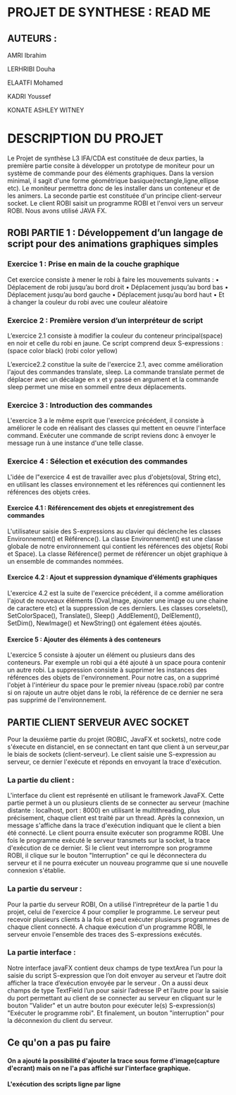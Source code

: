 # PROJET DE SYNTHESE : READ ME
## AUTEURS :

AMRI Ibrahim

LERHRIBI Douha

ELAATFI Mohamed

KADRI Youssef

KONATE ASHLEY WITNEY

# DESCRIPTION DU PROJET
Le Projet de synthèse L3 IFA/CDA  est constituée de deux parties, la première partie consite à développer un prototype de moniteur pour un système de commande pour des éléments graphiques. Dans la version minimal, il sagit d'une forme géométrique basique(rectangle,ligne,ellipse etc). Le moniteur permettra donc de les installer dans un conteneur et de les animers.
La seconde partie est constituée d'un principe client-serveur socket.
Le client ROBI saisit un programme ROBI et l'envoi vers un serveur ROBI. Nous avons utilisé JAVA FX.


## ROBI PARTIE 1 : Développement d’un langage de script pour des animations graphiques simples 

### Exercice 1 : Prise en main de la couche graphique
Cet exercice consiste à mener le robi à faire les mouvements suivants :
• Déplacement de robi jusqu’au bord droit
• Déplacement jusqu’au bord bas
• Déplacement jusqu’au bord gauche
• Déplacement jusqu’au bord haut
• Et à changer la couleur du robi avec une couleur aléatoire

### Exercice 2 : Première version d’un interpréteur de script


L’exercice 2.1 consiste à modifier la couleur du conteneur principal(space) en noir et celle du robi en jaune. Ce
script comprend deux S-expressions : (space color black) (robi color yellow)

L’exercice2.2 constitue la suite de l'exercice 2.1, avec comme amélioration l'ajout des commandes translate, sleep. La commande translate permet de déplacer avec un décalage en x et y passé en argument et la commande sleep permet une mise en sommeil entre deux déplacements.

### Exercice 3 : Introduction des commandes

L'exercice 3 a le même esprit que l'exercice précédent, il consiste à améliorer le code en réalisant des classes qui mettent en oeuvre l'interface command. Exécuter une commande de script reviens donc à envoyer le message run  à une instance d'une telle  classe.


### Exercice 4 : Sélection et exécution des commandes
L'idée de l"exercice 4 est de travailler avec plus d'objets(oval, String etc), en utilisant les classes environnement et les références qui contiennent les références des objets crées.
#### Exercice 4.1 : Référencement des objets et enregistrement des commandes

L'utilisateur saisie des S-expressions au clavier qui déclenche les classes Environnement() et Référence(). 
La classe Environnement() est une classe globale de notre environnement qui contient les références des objets( Robi et Space).
La classe Référence() permet de référencer un objet graphique à un ensemble de commandes nommées.

#### Exercice 4.2 : Ajout et suppression dynamique d’éléments graphiques

L'exercice 4.2 est la suite de l'exercice précédent, il a comme amélioration l'ajout de nouveaux éléments (Oval,Image, ajouter une image ou une chaine de caractere etc) et la suppression de ces derniers. Les classes corselets(), SetColorSpace(), Translate(), Sleep() ,AddElement(), 
DelElement(), SetDim(), NewImage() et NewString() ont également étées ajoutés.


#### Exercice 5 : Ajouter des éléments à des conteneurs

L'exercice 5 consiste à ajouter un élément ou plusieurs dans des conteneurs. Par exemple un robi qui a été ajouté à un space poura contenir un autre robi.
La suppression consiste à supprimer les instances des références des objets de l'environnement. Pour notre cas, on a supprimé l'objet à l'intérieur du space pour le premier niveau (space.robi) par contre si on rajoute un autre objet dans le robi, la référence de ce dernier ne sera pas supprimé de l'environnement.

## PARTIE CLIENT SERVEUR AVEC SOCKET

Pour la deuxième partie du projet (ROBIC, JavaFX et sockets), notre code s'éxecute en distanciel, en se connectant en tant que client à un serveur,par le biais de sockets (client-serveur). Le client saisie une S-expression au serveur, ce dernier l'exécute et réponds en envoyant la trace d'exécution.

### La partie du client :
L'interface du client est représenté en utilisant le framework JavaFX.
Cette partie permet à un ou plusieurs clients de se connecter au serveur (machine distante : localhost, port : 8000) en utilisant le multithreading, plus précisement, chaque client est traité par un thread.
Après la connexion, un message s'affiche dans la trace d'exécution indiquant que le client a bien été connecté. Le client  pourra ensuite exécuter son programme ROBI. 
Une fois le programme  exécuté le serveur transmets sur la socket, la trace d'exécution de ce dernier.
Si le client veut interrompre son programme ROBI, il clique sur le bouton "Interruption" ce qui le déconnectera du serveur et il ne pourra exécuter un nouveau programme que si une nouvelle connexion s'établie.

### La partie du serveur :
Pour la partie du serveur ROBI,
On a utilisé l'intrepréteur de la partie 1 du projet, celui de l'exercice 4 pour complier le programme.
Le serveur peut recevoir plusieurs clients à la fois et peut exécuter plusieurs programmes de chaque client connecté. 
A chaque exécution d'un programme ROBI, le serveur envoie l'ensemble des traces des S-expressions exécutés.


### La partie interface :
Notre interface javaFX contient deux champs de type textArea l’un pour la saisie du script S-expression que l’on doit envoyer au serveur et l’autre doit afficher la trace d’exécution envoyée par le serveur .
On a aussi deux champs de type TextField l’un pour saisir l’adresse IP et l’autre pour la
saisie du port permettant au client de se connecter au serveur en cliquant sur le bouton
"Valider" et un autre bouton pour exécuter le(s) S-expression(s) "Exécuter le programme robi". Et finalement, un bouton "interruption" pour la déconnexion du client du serveur.

## Ce qu'on a pas pu faire 
#### On a ajouté la possibilité d'ajouter la trace sous forme d'image(capture d'ecrant) mais on ne l'a pas affiché sur l'interface graphique. 
#### L'exécution des scripts ligne par ligne
